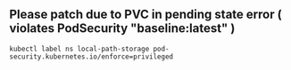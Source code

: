 ## Please patch due to PVC in pending state error ( violates PodSecurity "baseline:latest" )

```kubectl label ns local-path-storage pod-security.kubernetes.io/enforce=privileged```
